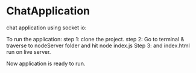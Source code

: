 # ChatApplication
chat application using socket io:


To run the application:
step 1: clone the project.
step 2: Go to terminal & traverse to nodeServer folder and hit node index.js
Step 3: and index.html run on live server.

Now application is ready to run.
